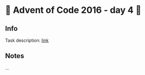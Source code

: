 # 🎄 Advent of Code 2016 - day 4 🎄

## Info

Task description: [link](https://adventofcode.com/2016/day/4)

## Notes

...